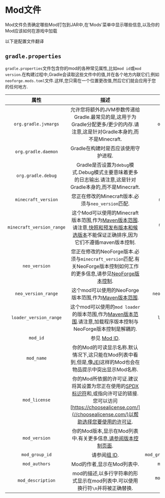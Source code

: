 # Mod文件

Mod文件负责确定哪些Mod打包到JAR中,在'Mods'菜单中显示哪些信息,以及你的Mod应该如何在游戏中加载

以下是配置文件翻译

## `gradle.properties`

`gradle.properties`文件包含你的mod的各种常见属性,比如`mod id`或`mod version`.在构建过程中,Gradle会读取这些文件中的值,并在各个地方内联它们,例如`neoforge.mods.toml`文件.这样,您只需在一个位置更改值,然后它们就会应用于您的任何地方.

|           属性            |                                                                                                                                 描述                                                                                                                                  |                     例                     |
| :-----------------------: | :-------------------------------------------------------------------------------------------------------------------------------------------------------------------------------------------------------------------------------------------------------------------: | :----------------------------------------: |
|   `org.gradle.jvmargs`    |                                                                      允许您将额外的JVM参数传递给Gradle.最常见的是,这用于为Gradle分配更多/更少的内存.请注意,这是针对Gradle本身的,而不是Minecraft.                                                                      |        `org.gradle.jvmargs=-Xmx3G`         |
|    `org.gradle.daemon`    |                                                                                                                  Gradle在构建时是否应该使用守护进程.                                                                                                                  |         `org.gradle.daemon=false`          |
|    `org.gradle.debug`     |                                                                              Gradle是否设置为`debug`模式.Debug模式主要意味着更多的日志输出.请注意,这是针对Gradle本身的,而不是Minecraft.                                                                               |          `org.gradle.debug=false`          |
|    `minecraft_version`    |                                                                                                          您正在修改的Minecraft版本.必须与`neo_version`匹配.                                                                                                           |         `minecraft_version=1.20.6`         |
| `minecraft_version_range` | 这个Mod可以使用的Minecraft版本范围,作为[Maven版本范围](//maven.apache.org/enforcer/enforcer-rules/versionRanges.html).请注意,[快照和预发布版本和候选版本](//docs.neoforged.net/docs/gettingstarted/versioning#minecraft)不能保证正确排序,因为它们不遵循maven版本控制. |  `minecraft_version_range=[1.20.6,1.21)`   |
|       `neo_version`       |                                         您正在修改的NeoForge版本.必须与`minecraft_version`匹配.有关NeoForge版本控制如何工作的更多信息,请参见[NeoForge版本控制](//docs.neoforged.net/docs/gettingstarted/versioning#neoforge).                                         |           `neo_version=20.6.62`            |
|    `neo_version_range`    |                                                                         这个mod可以使用的NeoForge版本范围,作为[Maven版本范围](//maven.apache.org/enforcer/enforcer-rules/versionRanges.html).                                                                         |    `	neo_version_range=[20.6.62,20.7)`     |
|  `loader_version_range`   |                                             这个mod可以使用的`mod loader`的版本范围,作为[Maven版本范围](//maven.apache.org/enforcer/enforcer-rules/versionRanges.html).请注意,加载程序版本控制与NeoForge版本控制是解耦的.                                             |        `loader_version_range=[1,)`         |
|         `mod_id`          |                                                                                             参见 [Mod ID](//docs.neoforged.net/docs/gettingstarted/modfiles/#the-mod-id).                                                                                             |            `mod_id=examplemod`             |
|        `mod_name`         |                                                       你的Mod的可读显示名称.默认情况下,这只能在Mod列表中看到,但是,像[JEI](//www.curseforge.com/minecraft/mc-mods/jei)这样的Mod也会在物品提示中突出显示Mod名称.                                                        |           `mod_name=Example Mod`           |
|       `mod_license`       |                                   你的Mod所依据的许可证.建议将其设置为您正在使用的[SPDX标识符](//spdx.org/licenses/)和,或指向许可证的链接.您可以访问[https://choosealicense.com/](//choosealicense.com/)以帮助选择您要使用的许可证.                                   |             `mod_license=MIT`              |
|       `mod_version`       |                                                                          你的Mod版本,显示在Mod列表中.有关更多信息,[请参阅版本控制页面](//docs.neoforged.net/docs/gettingstarted/versioning).                                                                          |             `mod_version=1.0`              |
|      `mod_group_id`       |                                                                                            请参阅[组 ID](//docs.neoforged.net/docs/gettingstarted/modfiles/#the-group-id).                                                                                            |   `mod_group_id=com.example.examplemod`    |
|       `mod_authors`       |                                                                                                                      Mod的作者,显示在Mod列表中.                                                                                                                       |        `mod_authors=ExampleModder`         |
|     `mod_description`     |                                                                                             mod的描述,以多行字符串的形式显示在mod列表中.可以使用换行符`\n`并将被正确替换.                                                                                             | `mod_description=Example mod description.` |
